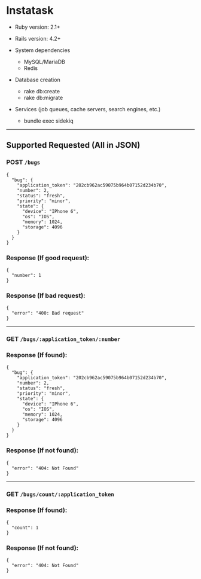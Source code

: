 # Instatask

- Ruby version: 2.1+

- Rails version: 4.2+

- System dependencies
  - MySQL/MariaDB
  - Redis

- Database creation
  - rake db:create
  - rake db:migrate

- Services (job queues, cache servers, search engines, etc.)
  - bundle exec sidekiq

---

## Supported Requested (All in JSON)

### POST `/bugs`

```
{
  "bug": {
    "application_token": "202cb962ac59075b964b07152d234b70",
    "number": 2,
    "status": "fresh",
    "priority": "minor",
    "state": {
      "device": "IPhone 6",
      "os": "IOS",
      "memory": 1024,
      "storage": 4096
    }
  }
}
```

### Response (If good request):

```
{
  "number": 1
}
```

### Response (If bad request):

```
{
  "error": "400: Bad request"
}
```

---

### GET `/bugs/:application_token/:number`

### Response (If found):

```
{
  "bug": {
    "application_token": "202cb962ac59075b964b07152d234b70",
    "number": 2,
    "status": "fresh",
    "priority": "minor",
    "state": {
      "device": "IPhone 6",
      "os": "IOS",
      "memory": 1024,
      "storage": 4096
    }
  }
}
```

### Response (If not found):

```
{
  "error": "404: Not Found"
}
```

---

### GET `/bugs/count/:application_token`

### Response (If found):

```
{
  "count": 1
}
```

### Response (If not found):

```
{
  "error": "404: Not Found"
}
```